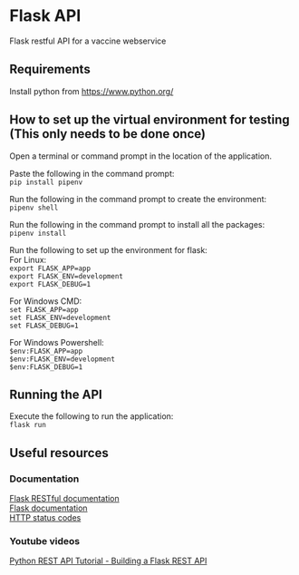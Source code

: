 # Flask API
Flask restful API for a vaccine webservice

## Requirements
Install python from https://www.python.org/

## How to set up the virtual environment for testing (This only needs to be done once)
Open a terminal or command prompt in the location of the application.

Paste the following in the command prompt:  
`pip install pipenv`

Run the following in the command prompt to create the environment:  
`pipenv shell`

Run the following in the command prompt to install all the packages:  
`pipenv install` 

Run the following to set up the environment for flask:  
For Linux:  
`export FLASK_APP=app`  
`export FLASK_ENV=development`  
`export FLASK_DEBUG=1`

For Windows CMD:  
`set FLASK_APP=app`  
`set FLASK_ENV=development`  
`set FLASK_DEBUG=1`

For Windows Powershell:  
`$env:FLASK_APP=app`  
`$env:FLASK_ENV=development`  
`$env:FLASK_DEBUG=1`

## Running the API
Execute the following to run the application:  
`flask run`

## Useful resources
### Documentation
[Flask RESTful documentation](https://flask-restful.readthedocs.io/en/latest/index.html)  
[Flask documentation](https://flask.palletsprojects.com/en/2.0.x/)  
[HTTP status codes](https://www.restapitutorial.com/httpstatuscodes.html)  

### Youtube videos
[Python REST API Tutorial - Building a Flask REST API](https://www.youtube.com/watch?v=GMppyAPbLYk)

